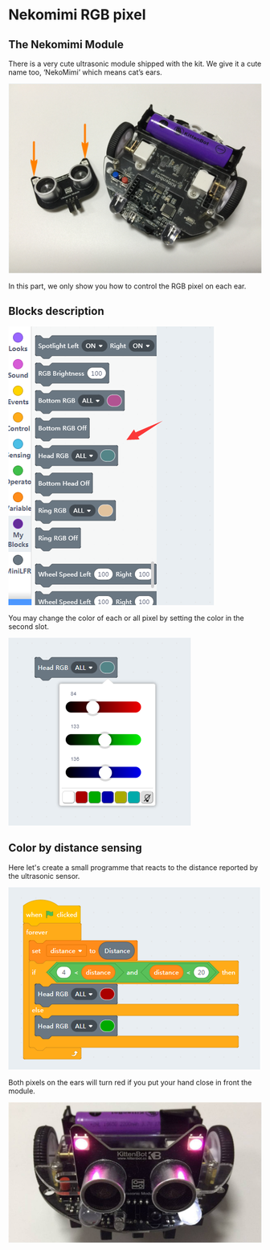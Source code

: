 # Nekomimi RGB pixel

## The Nekomimi Module

There is a very cute ultrasonic module shipped with the kit. We give it a cute name too, ‘NekoMimi’ which means cat’s ears.

![](./images/c11_01.png)

In this part, we only show you how to control the RGB pixel on each ear.

## Blocks description

![](./images/c11_02.png)

You may change the color of each or all pixel by setting the color in the second slot.

![](./images/c11_03.png)

## Color by distance sensing

Here let's create a small programme that reacts to the distance reported by the ultrasonic sensor.

![](./images/c11_04.png)

Both pixels on the ears will turn red if you put your hand close in front the module.

![](./images/c11_06.jpg)
